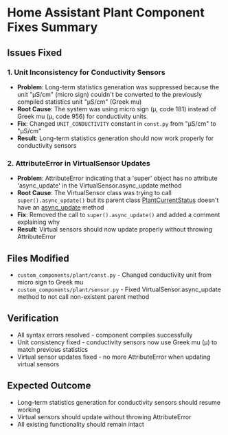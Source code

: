 # Home Assistant Plant Component Fixes Summary

## Issues Fixed

### 1. Unit Inconsistency for Conductivity Sensors
- **Problem**: Long-term statistics generation was suppressed because the unit "µS/cm" (micro sign) couldn't be converted to the previously compiled statistics unit "μS/cm" (Greek mu)
- **Root Cause**: The system was using micro sign (µ, code 181) instead of Greek mu (μ, code 956) for conductivity units
- **Fix**: Changed `UNIT_CONDUCTIVITY` constant in `const.py` from "µS/cm" to "μS/cm"
- **Result**: Long-term statistics generation should now work properly for conductivity sensors

### 2. AttributeError in VirtualSensor Updates
- **Problem**: AttributeError indicating that a 'super' object has no attribute 'async_update' in the VirtualSensor.async_update method
- **Root Cause**: The VirtualSensor class was trying to call `super().async_update()` but its parent class [PlantCurrentStatus](file:///d:/Python/git/homeassistant-brokkoli/custom_components/plant/sensor.py#L385-L521) doesn't have an [async_update](file:///d:/Python/git/homeassistant-brokkoli/custom_components/plant/sensor.py#L346-L347) method
- **Fix**: Removed the call to `super().async_update()` and added a comment explaining why
- **Result**: Virtual sensors should now update properly without throwing AttributeError

## Files Modified
- `custom_components/plant/const.py` - Changed conductivity unit from micro sign to Greek mu
- `custom_components/plant/sensor.py` - Fixed VirtualSensor.async_update method to not call non-existent parent method

## Verification
- All syntax errors resolved - component compiles successfully
- Unit consistency fixed - conductivity sensors now use Greek mu (μ) to match previous statistics
- Virtual sensor updates fixed - no more AttributeError when updating virtual sensors

## Expected Outcome
- Long-term statistics generation for conductivity sensors should resume working
- Virtual sensors should update without throwing AttributeError
- All existing functionality should remain intact